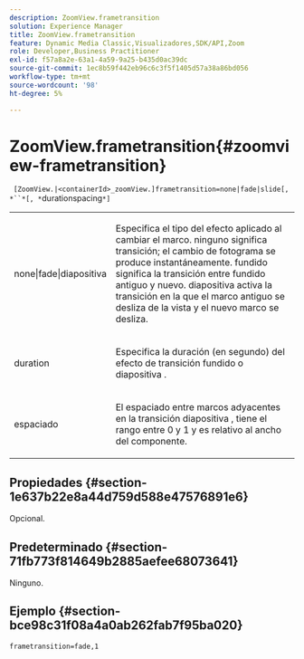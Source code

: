 ```yaml
---
description: ZoomView.frametransition
solution: Experience Manager
title: ZoomView.frametransition
feature: Dynamic Media Classic,Visualizadores,SDK/API,Zoom
role: Developer,Business Practitioner
exl-id: f57a8a2e-63a1-4a59-9a25-b435d0ac39dc
source-git-commit: 1ec8b59f442eb96c6c3f5f1405d57a38a86bd056
workflow-type: tm+mt
source-wordcount: '98'
ht-degree: 5%

---
```


# ZoomView.frametransition{#zoomview-frametransition}

` [ZoomView.|<containerId>_zoomView.]frametransition=none|fade|slide[, *``*[, *`durationspacing`*]`

<table id="table_D5992FCFF26046079089652B211BB6C5"> 
 <tbody> 
  <tr> 
   <td colname="col1"> <p> <span class="codeph"> none|fade|diapositiva  </span> </p> </td> 
   <td colname="col2"> <p>Especifica el tipo del efecto aplicado al cambiar el marco. <span class="codeph"> ninguno  </span> significa transición; el cambio de fotograma se produce instantáneamente. <span class="codeph"> fundido  </span> significa la transición entre fundido antiguo y nuevo. <span class="codeph"> diapositiva  </span> activa la transición en la que el marco antiguo se desliza de la vista y el nuevo marco se desliza. </p> </td> 
  </tr> 
  <tr> 
   <td colname="col1"> <p> <span class="codeph"> <span class="varname"> duration  </span> </span> </p> </td> 
   <td colname="col2"> <p>Especifica la duración (en segundo) del efecto de transición <span class="codeph"> fundido </span> o <span class="codeph"> diapositiva </span>. </p> </td> 
  </tr> 
  <tr> 
   <td colname="col1"> <p> <span class="codeph"> <span class="varname"> espaciado  </span> </span> </p> </td> 
   <td colname="col2"> <p>El espaciado entre marcos adyacentes en la transición <span class="codeph"> diapositiva </span>, tiene el rango entre <span class="codeph"> 0 </span> y <span class="codeph"> 1 </span> y es relativo al ancho del componente. </p> </td> 
  </tr> 
 </tbody> 
</table>

## Propiedades {#section-1e637b22e8a44d759d588e47576891e6}

Opcional.

## Predeterminado {#section-71fb773f814649b2885aefee68073641}

Ninguno.

## Ejemplo {#section-bce98c31f08a4a0ab262fab7f95ba020}

`frametransition=fade,1`
